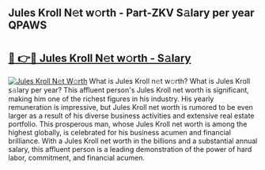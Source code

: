 ## Jules Kroll N𝚎t w𝚘rth - Part-ZKV S𝚊lary per year QPAWS

# <h2><a href="http://gc44ky5.nevu.top/?p=Jules+Kroll">🔗 👉🔴 Jules Kroll N𝚎t w𝚘rth - S𝚊lary</a></h2>

[![Jules Kroll N𝚎t W𝚘rth](https://i.imgur.com/Oavwk0R.jpeg)](http://gc44ky5.nevu.top/?p=Jules+Kroll)
What is Jules Kroll n𝚎t w𝚘rth? What is Jules Kroll s𝚊lary per year?
This affluent person's Jules Kroll net worth is significant, making him one of the richest figures in his industry. His yearly remuneration is impressive, but Jules Kroll net worth is rumored to be even larger as a result of his diverse business activities and extensive real estate portfolio. This prosperous man, whose Jules Kroll net worth is among the highest globally, is celebrated for his business acumen and financial brilliance. With a Jules Kroll net worth in the billions and a substantial annual salary, this affluent person is a leading demonstration of the power of hard labor, commitment, and financial acumen.
